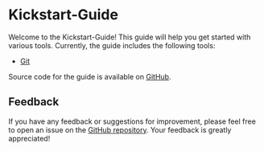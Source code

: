 # Kickstart-Guide

Welcome to the Kickstart-Guide! This guide will help you get started with various tools. Currently, the guide includes the following tools:

- [Git](guides/git/index.md)

Source code for the guide is available on [GitHub](https://github.com/InfinitePain/Kickstart-Guide).

## Feedback

If you have any feedback or suggestions for improvement, please feel free to open an issue on the [GitHub repository](https://github.com/InfinitePain/Kickstart-Guide/issues). Your feedback is greatly appreciated!
